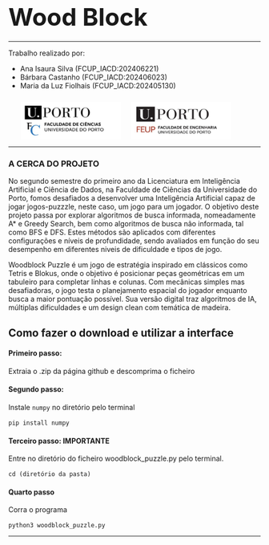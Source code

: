# <font size="80">Wood Block</font>
*******
Trabalho realizado por:

* Ana Isaura Silva (FCUP_IACD:202406221)
* Bárbara Castanho (FCUP_IACD:202406023) 
* Maria da Luz Fiolhais (FCUP_IACD:202405130)
  
<div style="padding: 10px;padding-left:5%">
<img src="fotos/Cienciasporto.png" style="float:left; height:75px;width:200px">
<img src="fotos/Feuporto.png" style="float:left ; height:75px; padding-left:20px;width:200px">
</div>

<div style="clear:both;"></div>

******
### A CERCA DO PROJETO 
No segundo semestre do primeiro ano da Licenciatura em Inteligência Artificial e Ciência de Dados, na Faculdade de Ciências da Universidade do Porto, fomos desafiados a desenvolver uma Inteligência Artificial capaz de jogar jogos-puzzzle, neste caso, um jogo para um jogador. O objetivo deste projeto passa por explorar algoritmos de busca informada, nomeadamente A* e Greedy Search, bem como algoritmos de busca não informada, tal como BFS e DFS. Estes métodos são aplicados com diferentes configurações e níveis de profundidade, sendo avaliados em função do seu desempenho em diferentes niveis de dificuldade e tipos de jogo. 

Woodblock Puzzle é um jogo de estratégia inspirado em clássicos como Tetris e Blokus, onde o objetivo é posicionar peças geométricas em um tabuleiro para completar linhas e colunas. Com mecânicas simples mas desafiadoras, o jogo testa o planejamento espacial do jogador enquanto busca a maior pontuação possível. Sua versão digital traz algoritmos de IA, múltiplas dificuldades e um design clean com temática de madeira.

## Como fazer o download e utilizar a interface  
#### Primeiro passo:
Extraia o .zip da página github e descomprima o ficheiro
#### Segundo passo: 
Instale `numpy` no diretório pelo terminal 
```
pip install numpy
```
#### Terceiro passo: **IMPORTANTE** 
Entre no diretório do ficheiro woodblock_puzzle.py pelo terminal.
```
cd (diretório da pasta)
```
#### Quarto passo 
Corra o programa 
```
python3 woodblock_puzzle.py
```
*****
